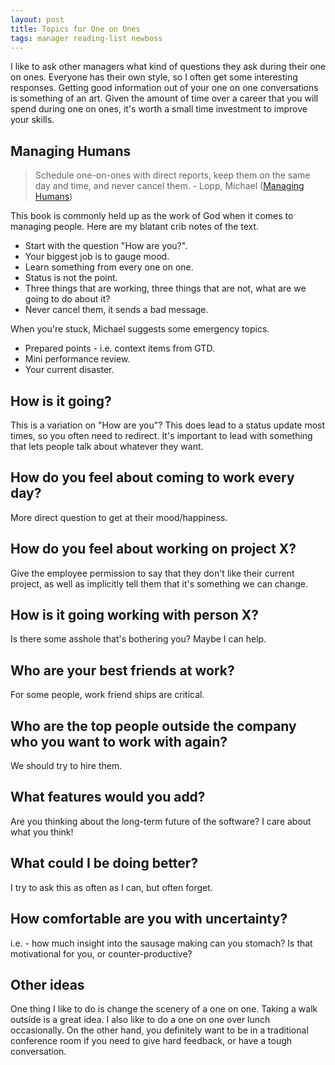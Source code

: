 ```yaml
---
layout: post
title: Topics for One on Ones
tags: manager reading-list newboss
---
```


I like to ask other managers what kind of questions they ask during their one on ones. Everyone has their own style, so I often get some interesting responses. Getting good information out of your one on one conversations is something of an art. Given the amount of time over a career that you will spend during one on ones, it's worth a small time investment to improve your skills.


## Managing Humans

> Schedule one-on-ones with direct reports, keep them on the same day and time, and never cancel them. - Lopp, Michael ([Managing Humans](http://www.amazon.com/Managing-Humans-Humorous-Software-Engineering/dp/1430243147))

This book is commonly held up as the work of God when it comes to managing people. Here are my blatant crib notes of the text.

- Start with the question "How are you?".
- Your biggest job is to gauge mood.
- Learn something from every one on one.
- Status is not the point.
- Three things that are working, three things that are not, what are we going to do about it?
- Never cancel them, it sends a bad message.

When you're stuck, Michael suggests some emergency topics.

- Prepared points - i.e. context items from GTD.
- Mini performance review.
- Your current disaster.


##  How is it going?

This is a variation on "How are you"? This does lead to a status update most times, so you often need to redirect. It's important to lead with something that lets people talk about whatever they want.

## How do you feel about coming to work every day?

More direct question to get at their mood/happiness.

## How do you feel about working on project X?

Give the employee permission to say that they don't like their current project, as well as implicitly tell them that it's something we can change.

## How is it going working with person X?

Is there some asshole that's bothering you? Maybe I can help.

## Who are your best friends at work?

For some people, work friend ships are critical.

## Who are the top people outside the company who you want to work with again?

We should try to hire them.

## What features would you add?

Are you thinking about the long-term future of the software? I care about what you think!

## What could I be doing better?

I try to ask this as often as I can, but often forget.

## How comfortable are you with uncertainty?

i.e. - how much insight into the sausage making can you stomach? Is that
motivational for you, or counter-productive?

## Other ideas

One thing I like to do is change the scenery of a one on one. Taking a walk outside is a great idea. I also like to do a one on one over lunch occasionally. On the other hand, you definitely want to be in a traditional conference room if you need to give hard feedback, or have a tough conversation.

